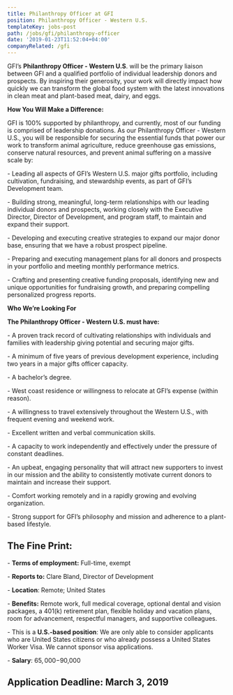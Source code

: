 ```yaml
---
title: Philanthropy Officer at GFI
position: Philanthropy Officer - Western U.S.
templateKey: jobs-post
path: /jobs/gfi/philanthropy-officer
date: '2019-01-23T11:52:04+04:00'
companyRelated: /gfi
---
```

GFI’s **Philanthropy Officer - Western U.S**. will be the primary liaison between GFI and a qualified portfolio of individual leadership donors and prospects. By inspiring their generosity, your work will directly impact how quickly we can transform the global food system with the latest innovations in clean meat and plant-based meat, dairy, and eggs.

**How You Will Make a Difference:**

GFI is 100% supported by philanthropy, and currently, most of our funding is comprised of leadership donations. As our Philanthropy Officer - Western U.S., you will be responsible for securing the essential funds that power our work to transform animal agriculture, reduce greenhouse gas emissions, conserve natural resources, and prevent animal suffering on a massive scale by:

\- Leading all aspects of GFI’s Western U.S. major gifts portfolio, including cultivation, fundraising, and stewardship events, as part of GFI’s Development team.

\- Building strong, meaningful, long-term relationships with our leading individual donors and prospects, working closely with the Executive Director, Director of Development, and program staff, to maintain and expand their support.

\- Developing and executing creative strategies to expand our major donor base, ensuring that we have a robust prospect pipeline.

\- Preparing and executing management plans for all donors and prospects in your portfolio and meeting monthly performance metrics.

\- Crafting and presenting creative funding proposals, identifying new and unique opportunities for fundraising growth, and preparing compelling personalized progress reports.

**Who We’re Looking For**

**The Philanthropy Officer - Western U.S. must have:**

\- A proven track record of cultivating relationships with individuals and families with leadership giving potential and securing major gifts.

\- A minimum of five years of previous development experience, including two years in a major gifts officer capacity.

\- A bachelor’s degree.

\- West coast residence or willingness to relocate at GFI’s expense (within reason).

\- A willingness to travel extensively throughout the Western U.S., with frequent evening and weekend work.

\- Excellent written and verbal communication skills.

\- A capacity to work independently and effectively under the pressure of constant deadlines.

\- An upbeat, engaging personality that will attract new supporters to invest in our mission and the ability to consistently motivate current donors to maintain and increase their support.

\- Comfort working remotely and in a rapidly growing and evolving organization.

\- Strong support for GFI’s philosophy and mission and adherence to a plant-based lifestyle.

## The Fine Print:

\- **Terms of employment:** Full-time, exempt

\- **Reports to:** Clare Bland, Director of Development

\- **Location**: Remote; United States

\- **Benefits:** Remote work, full medical coverage, optional dental and vision packages, a 401(k) retirement plan, flexible holiday and vacation plans, room for advancement, respectful managers, and supportive colleagues.

\- This is a **U.S.-based position**: We are only able to consider applicants who are United States citizens or who already possess a United States Worker Visa. We cannot sponsor visa applications.

\- **Salary**: $65,000-$90,000

## Application Deadline: March 3, 2019
